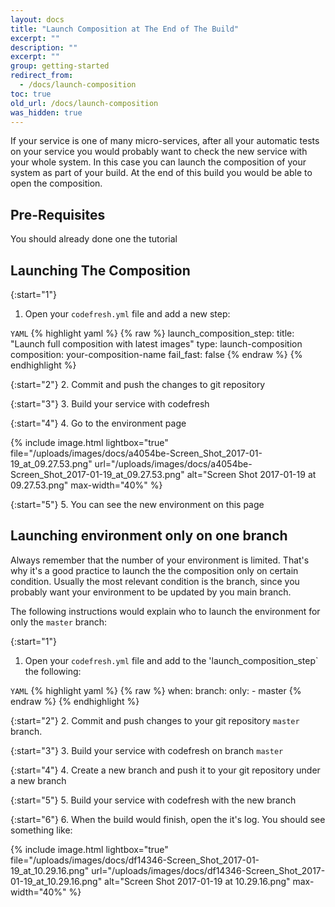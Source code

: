 ```yaml
---
layout: docs
title: "Launch Composition at The End of The Build"
excerpt: ""
description: ""
excerpt: ""
group: getting-started
redirect_from:
  - /docs/launch-composition
toc: true
old_url: /docs/launch-composition
was_hidden: true
---
```

If your service is one of many micro-services, after all your automatic tests on your service you would probably want to check the new service with your whole system. In this case you can launch the composition of your system as part of your build. At the end of this build you would be able to open the composition.

## Pre-Requisites

You should already done one the tutorial

## Launching The Composition

{:start="1"}
1. Open your `codefresh.yml` file and add a new step:

  `YAML`
{% highlight yaml %}
{% raw %}
launch_composition_step:
    title: "Launch full composition with latest images"
    type: launch-composition
    composition: your-composition-name
    fail_fast: false
{% endraw %}
{% endhighlight %}

{:start="2"}
2. Commit and push the changes to git repository

{:start="3"}
3. Build your service with codefresh

{:start="4"}
4. Go to the environment page

{% include image.html 
lightbox="true" 
file="/uploads/images/docs/a4054be-Screen_Shot_2017-01-19_at_09.27.53.png" 
url="/uploads/images/docs/a4054be-Screen_Shot_2017-01-19_at_09.27.53.png"
alt="Screen Shot 2017-01-19 at 09.27.53.png"
max-width="40%" 
%}

{:start="5"}
5. You can see the new environment on this page

## Launching environment only on one branch
Always remember that the number of your environment is limited. That's why it's a good practice to launch the the composition only on certain condition. Usually the most relevant condition is the branch, since you probably want your environment to be updated by you main branch.

The following instructions would explain who to launch the environment for only the `master` branch: 

{:start="1"}
1. Open your `codefresh.yml` file and add to the 'launch_composition_step` the following:

  `YAML`
{% highlight yaml %}
{% raw %}
when:
    branch:
      only:
        - master
{% endraw %}
{% endhighlight %}

{:start="2"}
2. Commit and push changes to your git repository `master` branch.

{:start="3"}
3. Build your service with codefresh on branch `master`

{:start="4"}
4. Create a new branch and push it to your git repository under a new branch

{:start="5"}
5. Build your service with codefresh with the new branch

{:start="6"}
6. When the build would finish, open the it's log. You should see something like:

{% include image.html 
lightbox="true" 
file="/uploads/images/docs/df14346-Screen_Shot_2017-01-19_at_10.29.16.png" 
url="/uploads/images/docs/df14346-Screen_Shot_2017-01-19_at_10.29.16.png"
alt="Screen Shot 2017-01-19 at 10.29.16.png"
max-width="40%" 
%}
 
